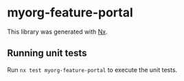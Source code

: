 # myorg-feature-portal

This library was generated with [Nx](https://nx.dev).

## Running unit tests

Run `nx test myorg-feature-portal` to execute the unit tests.
